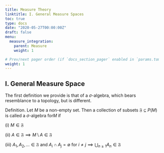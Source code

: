 ```yaml
---
title: Measure Theory
linktitle: I. General Measure Spaces
toc: true
type: docs
date: "2020-05-27T00:00:00Z"
draft: false
menu:
  measure_integration:
    parent: Measure
    weight: 1

# Prev/next pager order (if `docs_section_pager` enabled in `params.toml`)
weight: 1
---
```


## I. General Measure Space
The first definition we provide is that of a $\sigma$-algebra, which bears resemblance to a topology, but is different.

Definition. Let $M$ be a non-empty set.  Then a collection of subsets $\mathfrak{F} \subseteq P(M)$ is called a $\sigma \text{-algebra for} M$ if

(i) $M \in \mathfrak{F}$

(ii) $A \in \mathfrak{F} \implies M \setminus A \in \mathfrak{F}$

(iii) $A_1, A_2, \ldots \in \mathfrak{F}$ and $A_i \cap A_j = \emptyset$ for $i \neq j \implies \bigcup_{n \geq 1} A_n \in \mathfrak{F}$



